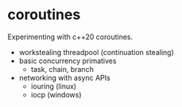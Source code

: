 # coroutines
Experimenting with c++20 coroutines.
- workstealing threadpool (continuation stealing)
- basic concurrency primatives
	- task, chain, branch
- networking with async APIs
	- iouring (linux)
	- iocp (windows)
